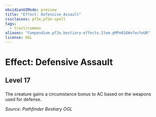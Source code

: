 ```yaml
---
obsidianUIMode: preview
title: "Effect: Defensive Assault"
cssclasses: pf2e,pf2e-spell
tags:
  - trait/common
aliases: "Compendium.pf2e.bestiary-effects.Item.pMPe01GWvfwcYwUR"
license: OGL
---
```

# Effect: Defensive Assault
## Level 17
### 






The creature gains a circumstance bonus to AC based on the weapons used for defense.

*Source: Pathfinder Bestiary*
*OGL*